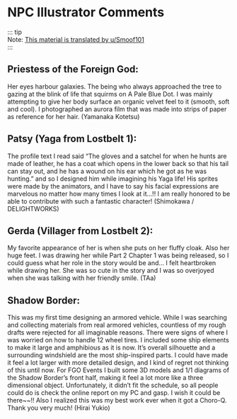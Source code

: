 # NPC Illustrator Comments  
  
::: tip  
Note: [This material is translated by u/Smoof101](https://www.reddit.com/r/grandorder/comments/j5akln/fategrand_order_material_vii_npc_illustrator/)  
:::  
  
  
## Priestess of the Foreign God:  
  
Her eyes harbour galaxies. The being who always approached the tree to gazing at the blink of life that squirms on A Pale Blue Dot. I was mainly attempting to give her body surface an organic velvet feel to it (smooth, soft and cool). I photographed an aurora film that was made into strips of paper as reference for her hair. (Yamanaka Kotetsu)  
  
## Patsy (Yaga from Lostbelt 1):  
  
The profile text I read said “The gloves and a satchel for when he hunts are made of leather, he has a coat which opens in the lower back so that his tail can stay out, and he has a wound on his ear which he got as he was hunting.” and so I designed him while imagining his Yaga life! His sprites were made by the animators, and I have to say his facial expressions are marvelous no matter how many times I look at it…!! I am really honored to be able to contribute with such a fantastic character! (Shimokawa / DELIGHTWORKS)  
  
## Gerda (Villager from Lostbelt 2):  
  
My favorite appearance of her is when she puts on her fluffy cloak. Also her huge feet. I was drawing her while Part 2 Chapter 1 was being released, so I could guess what her role in the story would be and… I felt heartbroken while drawing her. She was so cute in the story and I was so overjoyed when she was talking with her friendly smile. (TAa)  
  
## Shadow Border:  
  
This was my first time designing an armored vehicle. While I was searching and collecting materials from real armored vehicles, countless of my rough drafts were rejected for all imaginable reasons. There were signs of where I was worried on how to handle 12 wheel tires. I included some ship elements to make it large and amphibious as it is now. It’s overall silhouette and a surrounding windshield are the most ship-inspired parts. I could have made it feel a lot larger with more detailed design, and I kind of regret not thinking of this until now. For FGO Events I built some 3D models and 1/1 diagrams of the Shadow Border’s front half, making it feel a lot more like a three dimensional object. Unfortunately, it didn’t fit the schedule, so all people could do is check the online report on my PC and gasp. I wish it could be there~~!! Also I realized this was my best work ever when it got a Choro-Q. Thank you very much! (Hirai Yukio)  